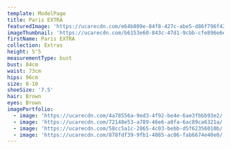 ```yaml
---
template: ModelPage
title: Paris EXTRA
featuredImage: 'https://ucarecdn.com/e64b809e-84f8-427c-abe5-d86f796f42d8/'
imageThumbnail: 'https://ucarecdn.com/b6153e60-843c-47d1-9cbb-cfe896e6ed49/'
firstName: Paris EXTRA
collection: Extras
height: 5'5
measurementType: bust
bust: 84cm
waist: 73cm
hips: 96cm
size: 8-10
shoeSize: '7.5'
hair: Brown
eyes: Brown
imagePortfolio:
  - image: 'https://ucarecdn.com/4a78556a-9ed3-4f92-be4e-6ae3fbbb93e2/'
  - image: 'https://ucarecdn.com/72148e53-a789-46e6-a0fa-6ac89ca6321a/'
  - image: 'https://ucarecdn.com/58cc5a1c-2865-4c03-bebb-d5f62356010b/'
  - image: 'https://ucarecdn.com/878fdf39-9fb1-4085-ac06-fab6674e40e0/'
---
```


